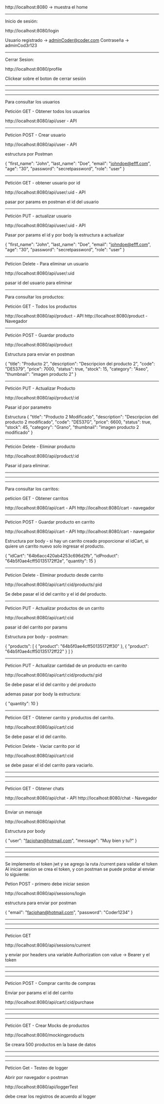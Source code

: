 http://localhost:8080 -> muestra el home

---

Inicio de sesión:

http://localhost:8080/login

Usuario registrado -> adminCoder@coder.com
Contraseña -> adminCod3r123

---

Cerrar Sesion:

http://localhost:8080/profile

Clickear sobre el boton de cerrar sesión

---

---

---

Para consultar los usuarios

Petición GET - Obtener todos los usuarios

http://localhost:8080/api/user - API

---

Peticion POST - Crear usuario

http://localhost:8080/api/user - API

estructura por Postman

{
"first_name": "John",
"last_name": "Doe",
"email": "johndoe@efff.com",
"age": "30",
"password": "secretpassword",
"role": "user"
}

---

Petición GET - obtener usuario por id

http://localhost:8080/api/user/:uid - API

pasar por params en postman el id del usuario

---

Petición PUT - actualizar usuario

http://localhost:8080/api/user/:uid - API

Pasar por params el id y por body la estructura a actualizar

{
"first_name": "John",
"last_name": "Doe",
"email": "johndoe@efff.com",
"age": "30",
"password": "secretpassword",
"role": "user"
}

---

Peticion Delete - Para eliminar un usuario

http://localhost:8080/api/user/:uid

pasar id del usuario para eliminar

---

Para consultar los productos:

Petición GET - Todos los productos

http://localhost:8080/api/product - API
http://localhost:8080/product - Navegador

---

Petición POST - Guardar producto

http://localhost:8080/api/product

Estructura para enviar en postman

{
"title": "Producto 2",
"description": "Descripcion del producto 2",
"code": "DE5379",
"price": 7000,
"status": true,
"stock": 15,
"category": "Aseo",
"thumbnail": "imagen producto 2"
}

---

Petición PUT - Actualizar Producto

http://localhost:8080/api/product/:id

Pasar id por parametro

Estructura
{
"title": "Producto 2 Modificado",
"description": "Descripcion del producto 2 modificado",
"code": "DE537G",
"price": 6600,
"status": true,
"stock": 45,
"category": "Grano",
"thumbnail": "imagen producto 2 modificado"
}

---

Petición Delete - Eliminar producto

http://localhost:8080/api/product/:id

Pasar id para eliminar.

---

---

---

Para consultar los carritos:

peticion GET - Obtener carritos

http://localhost:8080/api/cart - API
http://localhost:8080/cart - navegador

---

Peticion POST - Guardar producto en carrito

http://localhost:8080/api/cart - API
http://localhost:8080/cart - navegador

Estructura por body - si hay un carrito creado proporcionar el idCart, si quiere un carrito nuevo solo ingresar el producto.

{
"idCart": "64b6acc420ab4253c696d2fb",
"idProduct": "64b5f0ae4cff50135172ff2e",
"quantity": 15
}

---

Peticion Delete - Eliminar producto desde carrito

http://localhost:8080/api/cart/:cid/products/:pid

Se debe pasar el id del carrito y el id del producto.

---

Peticion PUT - Actualizar productos de un carrito

http://localhost:8080/api/cart/:cid

pasar id del carrito por params

Estructura por body - postman:

{
"products": [
{
"product": "64b5f0ae4cff50135172ff30"
},
{
"product": "64b5f0ae4cff50135172ff22"
}
]
}

---

Peticion PUT - Actualizar cantidad de un producto en carrito

http://localhost:8080/api/cart/:cid/products/:pid

Se debe pasar el id del carrito y del producto

ademas pasar por body la estructura:

{
"quantity": 10
}

---

Peticion GET - Obtener carrito y productos del carrito.

http://localhost:8080/api/cart/:cid

Se debe pasar el id del carrito.

Peticion Delete - Vaciar carrito por id

http://localhost:8080/api/cart/:cid

se debe pasar el id del carrito para vaciarlo.

---

---

---

Peticion GET - Obtener chats

http://localhost:8080/api/chat - API
http://localhost:8080/chat - Navegador

---

Enviar un mensaje

http://localhost:8080/api/chat

Estructura por body

{
"user": "facjohan@hotmail.com",
"message": "Muy bien y tu?"
}

---

---

---

Se implemento el token jwt y se agrego la ruta /current para validar el token
Al iniciar sesion se crea el token, y con postman se puede probar al enviar lo siguiente:

Petion POST - primero debe iniciar sesion

http://localhost:8080/api/sessions/login

estructura para enviar por postman

{
"email": "facjohan@hotmail.com",
"password": "Coder1234"
}

---

---

---

Peticion GET

http://localhost:8080/api/sessions/current

y enviar por headers una variable Authorization con value -> Bearer y el token

---

---

---

Peticion POST - Comprar carrito de compras

Enviar por params el id del carrito

http://localhost:8080/api/cart/:cid/purchase

---

---

---

Petición GET - Crear Mocks de productos

http://localhost:8080/mockingproducts

Se creara 500 productos en la base de datos

---

---

---

Peticion Get - Testeo de logger

Abrir por navegador o postman

http://localhost:8080/api/loggerTest

debe crear los registros de acuerdo al logger
